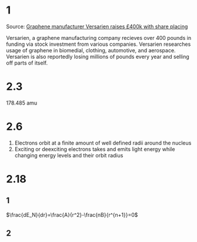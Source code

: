 # 1

Source: [Graphene manufacturer Versarien raises £400k with share placing](https://www.msn.com/en-gb/money/other/graphene-manufacturer-versarien-raises-400k-with-share-placing/ar-BB1h46TS)

Versarien, a graphene manufacturing company recieves over 400 pounds in funding via stock investment from various companies. Versarien researches usage of graphene in biomedial, clothing, automotive, and aerospace. Versarien is also reportedly losing millions of pounds every year and selling off parts of itself.

# 2.3

$178.485\text{ amu}$

# 2.6

1. Electrons orbit at a finite amount of well defined radii around the nucleus
2. Exciting or deexciting electrons takes and emits light energy while changing energy levels and their orbit radius

# 2.18

## 1

$\frac{dE_N}{dr}=\frac{A}{r^2}-\frac{nB}{r^{n+1}}=0$

## 2

